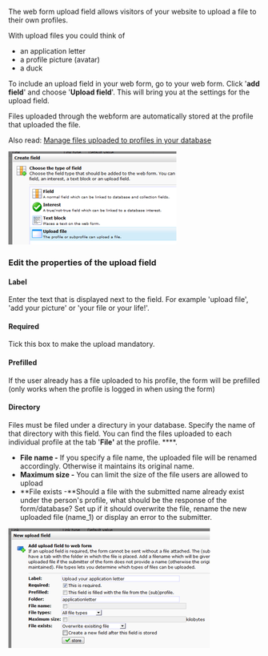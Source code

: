 The web form upload field allows visitors of your website to upload a
file to their own profiles.

With upload files you could think of

-   an application letter
-   a profile picture (avatar)
-   a duck

To include an upload field in your web form, go to your web form. Click
'**add field**' and choose '**Upload field**'. This will bring you at
the settings for the upload field.

Files uploaded through the webform are automatically stored at the
profile that uploaded the file.

Also read: [Manage files uploaded to profiles in your
database](./manage-files-uploaded-to-profiles-in-your-database.md)

![add upload field](../images/adduploadfield.png)

### Edit the properties of the upload field

#### Label

Enter the text that is displayed next to the field. For example 'upload
file', 'add your picture' or 'your file or your life!'.

#### Required

Tick this box to make the upload mandatory.

#### Prefilled

If the user already has a file uploaded to his profile, the form will be
prefilled (only works when the profile is logged in when using the form)

#### Directory

Files must be filed under a directury in your database. Specify the name
of that directory with this field. You can find the files uploaded to
each individual profile at the tab '**File'** at the profile. ****.

-   **File name -** If you specify a file name, the uploaded file will
    be renamed accordingly. Otherwise it maintains its original name.
-   **Maximum size -** You can limit the size of the file users are
    allowed to upload
-   **File exists -**Should a file with the submitted name already exist
    under the person's profile, what should be the response of the
    form/database? Set up if it should overwrite the file, rename the
    new uploaded file (name\_1) or display an error to the submitter.

![Edit the properties of the upload field](../images/edituploadfield.png)
